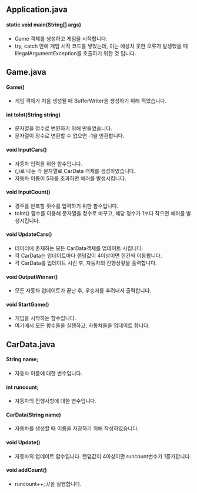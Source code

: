 ## Application.java

#### static void main(String[] args)
- Game 객체를 생성하고 게임을 시작합니다.
- try, catch 안에 게임 시작 코드를 넣었는데, 이는 예상치 못한 오류가 발생했을 때 IllegalArgumentException를 호출하기 위한 것 입니다.

## Game.java

#### Game()
- 게임 객체가 처음 생성될 때 BufferWriter을 생성하기 위해 적었습니다.

#### int toInt(String string)
- 문자열을 정수로 변환하기 위해 만들었습니다.
- 문자열이 정수로 변환할 수 없으면 -1을 반환합니다.

#### void InputCars()
- 자동차 입력을 위한 함수입니다.
- (,)로 나눈 각 문자열로 CarData 객체를 생성하였습니다.
- 자동차 이름이 5자를 초과하면 에러를 발생시킵니다.

#### void InputCount()
- 경주를 반복할 횟수를 입력하기 위한 함수입니다.
- toInt() 함수를 이용해 문자열을 정수로 바꾸고, 해당 정수가 1보다 작으면 에러를 발생시킵니다.

#### void UpdateCars()
- 데이터에 존재하는 모든 CarData객체를 업데이트 시킵니다.
- 각 CarData는 업데이트마다 랜덤값이 4이상이면 한칸씩 이동합니다.
- 각 CarData를 업데이트 시킨 후, 자동차의 진행상황을 출력합니다.

#### void OutputWinner()
- 모든 자동차 업데이트가 끝난 후, 우승자를 추려내서 출력합니다.

#### void StartGame()
- 게임을 시작하는 함수입니다.
- 여기에서 모든 함수들을 실행하고, 자동차들을 업데이트 합니다.

## CarData.java

#### String name;
- 자동차 이름에 대한 변수입니다.
#### int runcount;
- 자동차의 진행사항에 대한 변수입니다.
#### CarData(String name)
- 자동차를 생성할 때 이름을 저장하기 위해 작성하였습니다.
#### void Update()
- 자동차의 업데이트 함수입니다. 랜덤값이 4이상이면 runcount변수가 1증가합니다.
#### void addCount()
- runcount++; //을 실행합니다.